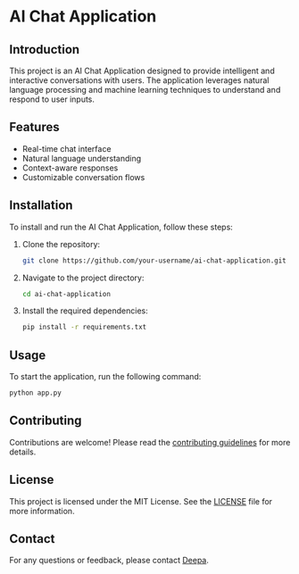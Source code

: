 # AI Chat Application

## Introduction
This project is an AI Chat Application designed to provide intelligent and interactive conversations with users. The application leverages natural language processing and machine learning techniques to understand and respond to user inputs.

## Features
- Real-time chat interface
- Natural language understanding
- Context-aware responses
- Customizable conversation flows

## Installation
To install and run the AI Chat Application, follow these steps:

1. Clone the repository:
    ```sh
    git clone https://github.com/your-username/ai-chat-application.git
    ```
2. Navigate to the project directory:
    ```sh
    cd ai-chat-application
    ```
3. Install the required dependencies:
    ```sh
    pip install -r requirements.txt
    ```

## Usage
To start the application, run the following command:
```sh
python app.py
```

## Contributing
Contributions are welcome! Please read the [contributing guidelines](CONTRIBUTING.md) for more details.

## License
This project is licensed under the MIT License. See the [LICENSE](LICENSE) file for more information.

## Contact
For any questions or feedback, please contact [Deepa](mailto:deepa@example.com).
